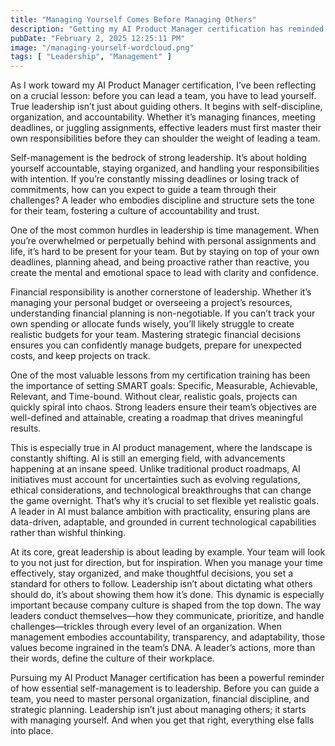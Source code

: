 ```yaml
---
title: "Managing Yourself Comes Before Managing Others"
description: "Getting my AI Product Manager certification has reminded me of the importance of managing yourself before you can effectively manage others."
pubDate: "February 2, 2025 12:25:11 PM"
image: "/managing-yourself-wordcloud.png"
tags: [ "Leadership", "Management" ]
---
```


As I work toward my AI Product Manager certification, I’ve been reflecting on a crucial lesson: before you can lead a
team, you have to lead yourself. True leadership isn’t just about guiding others. It begins with self-discipline,
organization, and accountability. Whether it’s managing finances, meeting deadlines, or juggling assignments, effective
leaders must first master their own responsibilities before they can shoulder the weight of leading a team.

Self-management is the bedrock of strong leadership. It’s about holding yourself accountable, staying organized, and
handling your responsibilities with intention. If you’re constantly missing deadlines or losing track of commitments,
how can you expect to guide a team through their challenges? A leader who embodies discipline and structure sets the
tone for their team, fostering a culture of accountability and trust.

One of the most common hurdles in leadership is time management. When you’re overwhelmed or perpetually behind with
personal assignments and life, it’s hard to be present for your team. But by staying on top of your own deadlines,
planning ahead, and being proactive rather than reactive, you create the mental and emotional space to lead with clarity
and confidence.

Financial responsibility is another cornerstone of leadership. Whether it’s managing your personal budget or overseeing
a project’s resources, understanding financial planning is non-negotiable. If you can’t track your own spending or
allocate funds wisely, you’ll likely struggle to create realistic budgets for your team. Mastering strategic financial
decisions ensures you can confidently manage budgets, prepare for unexpected costs, and keep projects on track.

One of the most valuable lessons from my certification training has been the importance of setting SMART goals:
Specific, Measurable, Achievable, Relevant, and Time-bound. Without clear, realistic goals, projects can quickly spiral
into chaos. Strong leaders ensure their team’s objectives are well-defined and attainable, creating a roadmap that
drives meaningful results.

This is especially true in AI product management, where the landscape is constantly shifting. AI is still an emerging
field, with advancements happening at an insane speed. Unlike traditional product roadmaps, AI initiatives must account
for uncertainties such as evolving regulations, ethical considerations, and technological breakthroughs that can change
the game overnight. That’s why it’s crucial to set flexible yet realistic goals. A leader in AI must balance ambition
with practicality, ensuring plans are data-driven, adaptable, and grounded in current technological capabilities rather
than wishful thinking.

At its core, great leadership is about leading by example. Your team will look to you not just for direction, but for
inspiration. When you manage your time effectively, stay organized, and make thoughtful decisions, you set a standard
for others to follow. Leadership isn’t about dictating what others should do, it’s about showing them how it’s done.
This dynamic is especially important because company culture is shaped from the top down. The way leaders conduct
themselves—how they communicate, prioritize, and handle challenges—trickles through every level of an organization. When
management embodies accountability, transparency, and adaptability, those values become ingrained in the team’s DNA. A
leader’s actions, more than their words, define the culture of their workplace.

Pursuing my AI Product Manager certification has been a powerful reminder of how essential self-management is to
leadership. Before you can guide a team, you need to master personal organization, financial discipline, and strategic
planning. Leadership isn’t just about managing others; it starts with managing yourself. And when you get that right,
everything else falls into place.
